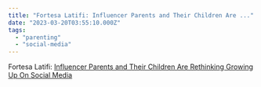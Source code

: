 ```yaml
---
title: "Fortesa Latifi: Influencer Parents and Their Children Are ..."
date: "2023-03-20T03:55:10.000Z"
tags: 
  - "parenting"
  - "social-media"
---
```


Fortesa Latifi: [Influencer Parents and Their Children Are Rethinking Growing Up On Social Media](https://www.teenvogue.com/story/influencer-parents-children-social-media-impact)
